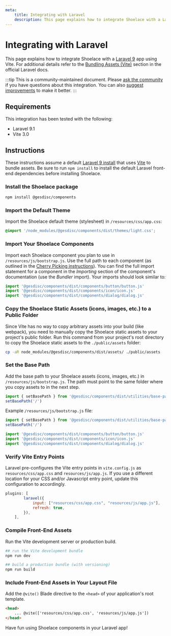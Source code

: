 ```yaml
---
meta:
    title: Integrating with Laravel
    description: This page explains how to integrate Shoelace with a Laravel app.
---
```


# Integrating with Laravel

This page explains how to integrate Shoelace with a [Laravel 9](https://laravel.com) app using Vite. For additional details refer to the [Bundling Assets (Vite)](https://laravel.com/docs/9.x/vite) section in the official Laravel docs.

:::tip
This is a community-maintained document. Please [ask the community](/resources/community) if you have questions about this integration. You can also [suggest improvements](https://github.com/gesdisc/components/blob/next/docs/tutorials/integrating-with-laravel.md) to make it better.
:::

## Requirements

This integration has been tested with the following:

-   Laravel 9.1
-   Vite 3.0

## Instructions

These instructions assume a default [Laravel 9 install](https://laravel.com/docs/9.x/installation) that uses [Vite](https://vitejs.dev/) to bundle assets.
Be sure to run `npm install` to install the default Laravel front-end dependencies before installing Shoelace.

### Install the Shoelace package

```bash
npm install @gesdisc/components
```

### Import the Default Theme

Import the Shoelace default theme (stylesheet) in `/resources/css/app.css`:

```css
@import '/node_modules/@gesdisc/components/dist/themes/light.css';
```

### Import Your Shoelace Components

Import each Shoelace component you plan to use in `/resources/js/bootstrap.js`. Use the full path to each component (as outlined in the [Cherry Picking instructions](https://shoelace.style/getting-started/installation#cherry-picking)). You can find the full import statement for a component in the _Importing_ section of the component's documentation (use the _Bundler_ import). Your imports should look similar to:

```js
import '@gesdisc/components/dist/components/button/button.js'
import '@gesdisc/components/dist/components/icon/icon.js'
import '@gesdisc/components/dist/components/dialog/dialog.js'
```

### Copy the Shoelace Static Assets (icons, images, etc.) to a Public Folder

Since Vite has no way to copy arbitrary assets into your build (like webpack), you need to manually copy the Shoelace static assets to your project's public folder. Run this command from your project's root directory to copy the Shoelace static assets to the `./public/assets` folder:

```sh
cp -aR node_modules/@gesdisc/components/dist/assets/ ./public/assets
```

### Set the Base Path

Add the base path to your Shoelace assets (icons, images, etc.) in `/resources/js/bootstrap.js`. The path must point to the same folder where you copy assets to in the next step.

```js
import { setBasePath } from '@gesdisc/components/dist/utilities/base-path.js'
setBasePath('/')
```

Example `/resources/js/bootstrap.js` file:

```js
import { setBasePath } from '@gesdisc/components/dist/utilities/base-path.js'
setBasePath('/')

import '@gesdisc/components/dist/components/button/button.js'
import '@gesdisc/components/dist/components/icon/icon.js'
import '@gesdisc/components/dist/components/dialog/dialog.js'
```

### Verify Vite Entry Points

Laravel pre-configures the Vite entry points in `vite.config.js` as `resources/css/app.css` and `resources/js/app.js`. If you use a different location for your CSS and/or Javascript entry point, update this configuration to accordingly.

```js
plugins: [
        laravel({
            input: ["resources/css/app.css", "resources/js/app.js"],
            refresh: true,
        }),
    ],
```

### Compile Front-End Assets

Run the Vite development server or production build.

```bash
## run the Vite development bundle
npm run dev

## build a production bundle (with versioning)
npm run build
```

### Include Front-End Assets in Your Layout File

Add the `@vite()` Blade directive to the `<head>` of your application's root template.

```html
<head>
    ... @vite(['resources/css/app.css', 'resources/js/app.js'])
</head>
```

Have fun using Shoelace components in your Laravel app!
